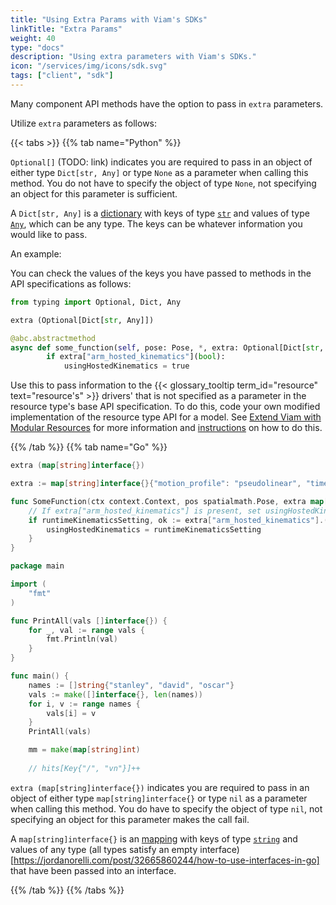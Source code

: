 ```yaml
---
title: "Using Extra Params with Viam's SDKs"
linkTitle: "Extra Params"
weight: 40
type: "docs"
description: "Using extra parameters with Viam's SDKs."
icon: "/services/img/icons/sdk.svg"
tags: ["client", "sdk"]
---
```


Many component API methods have the option to pass in `extra` parameters.
<!-- These are optional to pass into method calls with the Python SDK, but you must specify or pass them in as `nil` with the Go SDK.  -->
Utilize `extra` parameters as follows:

{{< tabs >}}
{{% tab name="Python" %}}

`Optional[]` (TODO: link) indicates you are required to pass in an object of either type `Dict[str, Any]` or type `None` as a parameter when calling this method.
You do not have to specify the object of type `None`, not specifying an object for this parameter is sufficient.

A `Dict[str, Any]` is a [dictionary](https://docs.python.org/3/tutorial/datastructures.html#dictionaries) with keys of type [`str`](https://docs.python.org/3/library/stdtypes.html#str) and values of type [`Any`](https://docs.python.org/3/library/typing.html#typing.Any), which can be any type.
The keys can be whatever information you would like to pass.

An example:

You can check the values of the keys you have passed to methods in the API specifications as follows:

``` python {class="line-numbers linkable-line-numbers"}
from typing import Optional, Dict, Any

extra (Optional[Dict[str, Any]])

@abc.abstractmethod
async def some_function(self, pose: Pose, *, extra: Optional[Dict[str, Any]] = None, timeout: Optional[float] = None, **kwargs):
        if extra["arm_hosted_kinematics"](bool):
            usingHostedKinematics = true
```

Use this to pass information to the {{< glossary_tooltip term_id="resource" text="resource's" >}} drivers' that is not specified as a parameter in the resource type's base API specification.
To do this, code your own modified implementation of the resource type API for a model.
See [Extend Viam with Modular Resources](/program/extend/modular-resources/) for more information and [instructions](/program/extend/modular-resources/#use-a-modular-resource-with-your-robot) on how to do this.

{{% /tab %}}
{{% tab name="Go" %}}

<!-- https://github.com/viamrobotics/motion-demos/blob/c99183e6eb9c1606013a961dbe4cde491322e095/ur5eNYC/ur5eNYC.go#L43 -->
```go {class="line-numbers linkable-line-numbers"}
extra (map[string]interface{})

extra := map[string]interface{}{"motion_profile": "pseudolinear", "timeout": 20, "tolerance": 1.1}

func SomeFunction(ctx context.Context, pos spatialmath.Pose, extra map[string]interface{}) error {
    // If extra["arm_hosted_kinematics"] is present, set usingHostedKinematics to the value of extra["arm_hosted_kinematics"]
    if runtimeKinematicsSetting, ok := extra["arm_hosted_kinematics"].(bool); ok {
        usingHostedKinematics = runtimeKinematicsSetting
    }
}

package main

import (
    "fmt"
)

func PrintAll(vals []interface{}) {
    for _, val := range vals {
        fmt.Println(val)
    }
}

func main() {
    names := []string{"stanley", "david", "oscar"}
    vals := make([]interface{}, len(names))
    for i, v := range names {
        vals[i] = v
    }
    PrintAll(vals)

    mm = make(map[string]int) 
    
    // hits[Key{"/", "vn"}]++

```

`extra (map[string]interface{})` indicates you are required to pass in an object of either type `map[string]interface{}` or type `nil` as a parameter when calling this method.
You do have to specify the object of type `nil`, not specifying an object for this parameter makes the call fail.

A `map[string]interface{}` is an [mapping]() with keys of type [`string`]() and values of any type (all types satisfy an empty interface)[https://jordanorelli.com/post/32665860244/how-to-use-interfaces-in-go] that have been passed into an interface.

{{% /tab %}}
{{% /tabs %}}
